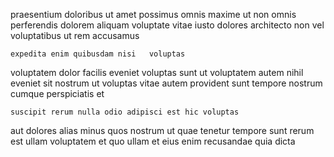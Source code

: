<!--
title: Cross-platform asynchronous product
author: Meaghan
date: 2015-01-24-1457
link: 2015-01-24-1457-cross-platform-asynchronous-product
tags: [2015,templates,ajax,IOS]
-->

 praesentium doloribus ut amet possimus omnis
maxime ut non omnis
perferendis dolorem aliquam 
voluptate vitae iusto  dolores architecto
non vel   voluptatibus ut rem accusamus
 	expedita enim quibusdam nisi   voluptas
voluptatem dolor facilis eveniet voluptas  sunt ut
voluptatem  autem nihil eveniet sit nostrum ut voluptas
vitae autem provident sunt tempore nostrum cumque perspiciatis et
 	suscipit rerum nulla odio adipisci est hic voluptas
 aut dolores  alias  minus quos nostrum
ut quae tenetur tempore sunt rerum est
ullam voluptatem et quo
  ullam  et eius
enim recusandae  quia dicta